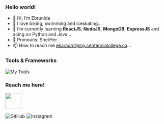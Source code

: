 
### Hello world!

- 👋 Hi, I’m Ebrunida
- 👀 I love biking, swimming and iceskating...
- 🌱 I’m currently learning **ReactJS**, **NodeJS**, **MongoDB**, **ExpressJS** and acing on Python and Java...
- 💞️ Pronouns: She/Her
- 📫 How to reach me ekarada1@my.centennialollege.ca...

<!---
Ebrunida/Ebrunida is a ✨ special ✨ repository because its `README.md` (this file) appears on your GitHub profile.
You can click the Preview link to take a look at your changes.
--->

### Tools & Frameworks

![My Tools](https://skillicons.dev/icons?i=python,javascript,react,nodejs,mysql,cpp,html,css,git,bash,matlab,discord,vscode,figma,photoshop,illustrator,premiere)

### Reach me here!

<a href = "https://www.linkedin.com/in/ebrunida-karadag-4638691aa/"><img src = "https://cdn-icons-png.flaticon.com/512/174/174857.png" width=50px></a>
 
 ![GitHub](https://skillicons.dev/icons?i=github&link=[https://github.com/Ebrunida])  ![Instagram](https://skillicons.dev/icons?i=instagram&link=[https://www.instagram.com/ebruniida/) 
